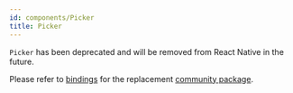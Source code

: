 ```yaml
---
id: components/Picker
title: Picker
---
```


`Picker` has been deprecated and will be removed from React Native in the
future.

Please refer to [bindings](https://github.com/rescript-react-native/picker) for
the replacement
[community package](https://github.com/react-native-community/react-native-picker).
